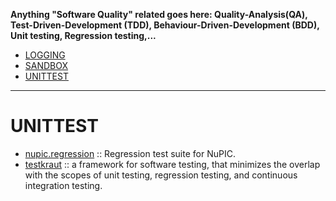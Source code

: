 __Anything "Software Quality" related goes here: Quality-Analysis(QA), Test-Driven-Development (TDD), Behaviour-Driven-Development (BDD), Unit testing, Regression testing,...__

- [LOGGING](#logging)
- [SANDBOX](#sandbox)
- [UNITTEST](#unittest)
-----

# UNITTEST
- [nupic.regression](https://github.com/numenta/nupic.regression) :: Regression test suite for NuPIC.
- [testkraut](https://github.com/neurodebian/testkraut) :: a framework for software testing, that minimizes the overlap with the scopes of unit testing, regression testing, and continuous integration testing.


